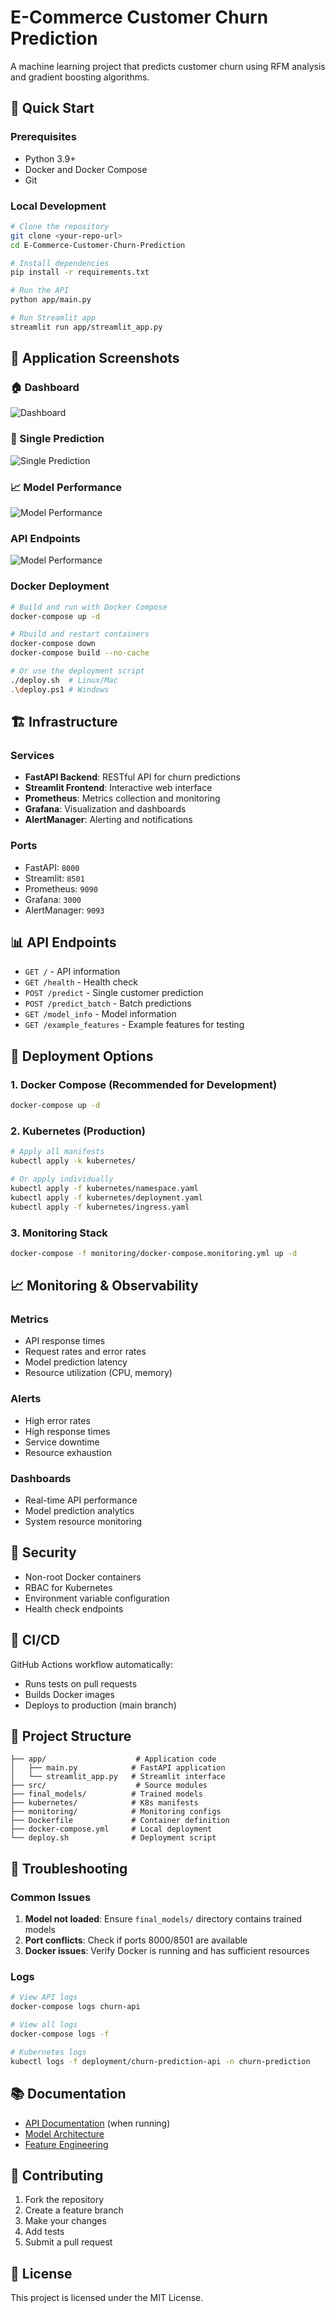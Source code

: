 # E-Commerce Customer Churn Prediction

A machine learning project that predicts customer churn using RFM analysis and gradient boosting algorithms.

## 🚀 Quick Start

### Prerequisites
- Python 3.9+
- Docker and Docker Compose
- Git

### Local Development
```bash
# Clone the repository
git clone <your-repo-url>
cd E-Commerce-Customer-Churn-Prediction

# Install dependencies
pip install -r requirements.txt

# Run the API
python app/main.py

# Run Streamlit app
streamlit run app/streamlit_app.py
```

## 📸 Application Screenshots

### 🏠 Dashboard
![Dashboard](img/dashboard.jpg)

### 🔮 Single Prediction
![Single Prediction](img/prediction.jpg)

### 📈 Model Performance
![Model Performance](img/model%20performance.jpg)

###  API Endpoints
![Model Performance](img/API.jpg)

### Docker Deployment
```bash
# Build and run with Docker Compose
docker-compose up -d

# Rbuild and restart containers
docker-compose down
docker-compose build --no-cache

# Or use the deployment script
./deploy.sh  # Linux/Mac
.\deploy.ps1 # Windows
```

## 🏗️ Infrastructure

### Services
- **FastAPI Backend**: RESTful API for churn predictions
- **Streamlit Frontend**: Interactive web interface
- **Prometheus**: Metrics collection and monitoring
- **Grafana**: Visualization and dashboards
- **AlertManager**: Alerting and notifications

### Ports
- FastAPI: `8000`
- Streamlit: `8501`
- Prometheus: `9090`
- Grafana: `3000`
- AlertManager: `9093`

## 📊 API Endpoints

- `GET /` - API information
- `GET /health` - Health check
- `POST /predict` - Single customer prediction
- `POST /predict_batch` - Batch predictions
- `GET /model_info` - Model information
- `GET /example_features` - Example features for testing

## 🔧 Deployment Options

### 1. Docker Compose (Recommended for Development)
```bash
docker-compose up -d
```

### 2. Kubernetes (Production)
```bash
# Apply all manifests
kubectl apply -k kubernetes/

# Or apply individually
kubectl apply -f kubernetes/namespace.yaml
kubectl apply -f kubernetes/deployment.yaml
kubectl apply -f kubernetes/ingress.yaml
```

### 3. Monitoring Stack
```bash
docker-compose -f monitoring/docker-compose.monitoring.yml up -d
```

## 📈 Monitoring & Observability

### Metrics
- API response times
- Request rates and error rates
- Model prediction latency
- Resource utilization (CPU, memory)

### Alerts
- High error rates
- High response times
- Service downtime
- Resource exhaustion

### Dashboards
- Real-time API performance
- Model prediction analytics
- System resource monitoring

## 🔐 Security

- Non-root Docker containers
- RBAC for Kubernetes
- Environment variable configuration
- Health check endpoints

## 🚀 CI/CD

GitHub Actions workflow automatically:
- Runs tests on pull requests
- Builds Docker images
- Deploys to production (main branch)

## 📁 Project Structure

```
├── app/                    # Application code
│   ├── main.py            # FastAPI application
│   └── streamlit_app.py   # Streamlit interface
├── src/                    # Source modules
├── final_models/          # Trained models
├── kubernetes/            # K8s manifests
├── monitoring/            # Monitoring configs
├── Dockerfile             # Container definition
├── docker-compose.yml     # Local deployment
└── deploy.sh              # Deployment script
```

## 🐛 Troubleshooting

### Common Issues
1. **Model not loaded**: Ensure `final_models/` directory contains trained models
2. **Port conflicts**: Check if ports 8000/8501 are available
3. **Docker issues**: Verify Docker is running and has sufficient resources

### Logs
```bash
# View API logs
docker-compose logs churn-api

# View all logs
docker-compose logs -f

# Kubernetes logs
kubectl logs -f deployment/churn-prediction-api -n churn-prediction
```

## 📚 Documentation

- [API Documentation](http://localhost:8000/docs) (when running)
- [Model Architecture](E-Commerce%20Customer%20Churn%20Prediction.md)
- [Feature Engineering](src/features/rfm_features.py)

## 🤝 Contributing

1. Fork the repository
2. Create a feature branch
3. Make your changes
4. Add tests
5. Submit a pull request

## 📄 License

This project is licensed under the MIT License.
